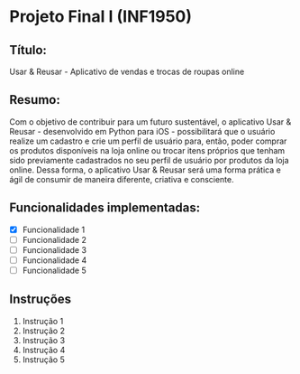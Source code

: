 # Projeto Final I (INF1950)
## Título: 
Usar & Reusar - Aplicativo de vendas e trocas de roupas online
## Resumo:
Com o objetivo de contribuir para um futuro sustentável, o aplicativo Usar & Reusar - desenvolvido em Python para iOS - possibilitará que o usuário realize um cadastro e crie um perfil de usuário para, então, poder comprar os produtos disponíveis na loja online ou trocar itens próprios que tenham sido previamente cadastrados no seu perfil de usuário por produtos da loja online. Dessa forma, o aplicativo Usar & Reusar será uma forma prática e ágil de consumir de maneira diferente, criativa e consciente.   

## Funcionalidades implementadas:
- [x] Funcionalidade 1
- [ ] Funcionalidade 2
- [ ] Funcionalidade 3
- [ ] Funcionalidade 4
- [ ] Funcionalidade 5

## Instruções
1. Instrução 1
2. Instrução 2
3. Instrução 3
4. Instrução 4
5. Instrução 5
